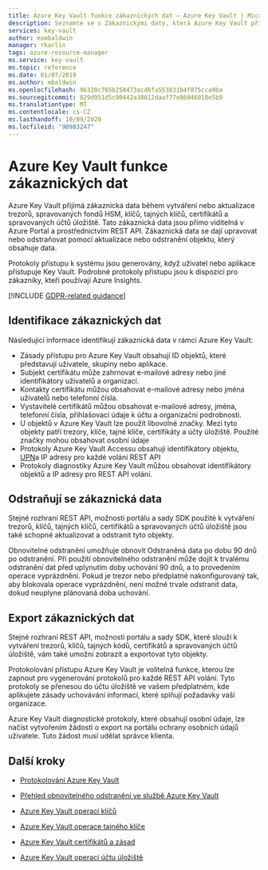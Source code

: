 ```yaml
---
title: Azure Key Vault funkce zákaznických dat – Azure Key Vault | Microsoft Docs
description: Seznamte se s Zákaznickými daty, která Azure Key Vault přijímá během vytváření nebo aktualizace trezorů, klíčů, tajných klíčů, certifikátů a spravovaných účtů úložiště.
services: key-vault
author: msmbaldwin
manager: rkarlin
tags: azure-resource-manager
ms.service: key-vault
ms.topic: reference
ms.date: 01/07/2019
ms.author: mbaldwin
ms.openlocfilehash: 9b320c765b258473acd6fa553831b4f075cca9ba
ms.sourcegitcommit: 829d951d5c90442a38012daaf77e86046018e5b9
ms.translationtype: MT
ms.contentlocale: cs-CZ
ms.lasthandoff: 10/09/2020
ms.locfileid: "90983247"
---
```

# <a name="azure-key-vault-customer-data-features"></a>Azure Key Vault funkce zákaznických dat

Azure Key Vault přijímá zákaznická data během vytváření nebo aktualizace trezorů, spravovaných fondů HSM, klíčů, tajných klíčů, certifikátů a spravovaných účtů úložiště. Tato zákaznická data jsou přímo viditelná v Azure Portal a prostřednictvím REST API. Zákaznická data se dají upravovat nebo odstraňovat pomocí aktualizace nebo odstranění objektu, který obsahuje data.

Protokoly přístupu k systému jsou generovány, když uživatel nebo aplikace přistupuje Key Vault. Podrobné protokoly přístupu jsou k dispozici pro zákazníky, kteří používají Azure Insights.

[!INCLUDE [GDPR-related guidance](../../../includes/gdpr-intro-sentence.md)]

## <a name="identifying-customer-data"></a>Identifikace zákaznických dat

Následující informace identifikují zákaznická data v rámci Azure Key Vault:

- Zásady přístupu pro Azure Key Vault obsahují ID objektů, které představují uživatele, skupiny nebo aplikace.
- Subjekt certifikátu může zahrnovat e-mailové adresy nebo jiné identifikátory uživatelů a organizací.
- Kontakty certifikátu můžou obsahovat e-mailové adresy nebo jména uživatelů nebo telefonní čísla.
- Vystavitelé certifikátů můžou obsahovat e-mailové adresy, jména, telefonní čísla, přihlašovací údaje k účtu a organizační podrobnosti.
- U objektů v Azure Key Vault lze použít libovolné značky. Mezi tyto objekty patří trezory, klíče, tajné klíče, certifikáty a účty úložiště. Použité značky mohou obsahovat osobní údaje
- Protokoly Azure Key Vault Accessu obsahují identifikátory objektu, [UPN](../../active-directory/hybrid/plan-connect-userprincipalname.md)a IP adresy pro každé volání REST API
- Protokoly diagnostiky Azure Key Vault můžou obsahovat identifikátory objektů a IP adresy pro REST API volání.

## <a name="deleting-customer-data"></a>Odstraňují se zákaznická data

Stejné rozhraní REST API, možnosti portálu a sady SDK použité k vytváření trezorů, klíčů, tajných klíčů, certifikátů a spravovaných účtů úložiště jsou také schopné aktualizovat a odstranit tyto objekty.

Obnovitelné odstranění umožňuje obnovit Odstraněná data po dobu 90 dnů po odstranění. Při použití obnovitelného odstranění může dojít k trvalému odstranění dat před uplynutím doby uchování 90 dnů, a to provedením operace vyprázdnění. Pokud je trezor nebo předplatné nakonfigurovaný tak, aby blokovala operace vyprázdnění, není možné trvale odstranit data, dokud neuplyne plánovaná doba uchování.

## <a name="exporting-customer-data"></a>Export zákaznických dat

Stejné rozhraní REST API, možnosti portálu a sady SDK, které slouží k vytváření trezorů, klíčů, tajných kódů, certifikátů a spravovaných účtů úložiště, vám také umožní zobrazit a exportovat tyto objekty.

Protokolování přístupu Azure Key Vault je volitelná funkce, kterou lze zapnout pro vygenerování protokolů pro každé REST API volání. Tyto protokoly se přenesou do účtu úložiště ve vašem předplatném, kde aplikujete zásady uchovávání informací, které splňují požadavky vaší organizace.

Azure Key Vault diagnostické protokoly, které obsahují osobní údaje, lze načíst vytvořením žádosti o export na portálu ochrany osobních údajů uživatele. Tuto žádost musí udělat správce klienta.

## <a name="next-steps"></a>Další kroky

- [Protokolování Azure Key Vault](logging.md)

- [Přehled obnovitelného odstranění ve službě Azure Key Vault](soft-delete-cli.md)

- [Azure Key Vault operací klíčů](https://docs.microsoft.com/rest/api/keyvault/key-operations)

- [Azure Key Vault operace tajného klíče](https://docs.microsoft.com/rest/api/keyvault/secret-operations)

- [Azure Key Vault certifikátů a zásad](https://docs.microsoft.com/rest/api/keyvault/certificates-and-policies)

- [Azure Key Vault operací účtu úložiště](https://docs.microsoft.com/rest/api/keyvault/storage-account-key-operations)

